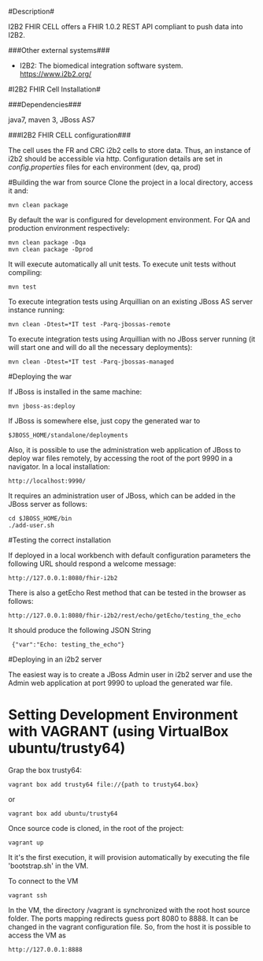 #Description#

I2B2 FHIR CELL offers a FHIR 1.0.2 REST API compliant to push data into I2B2.

###Other external systems###

* I2B2: The biomedical integration software system. https://www.i2b2.org/

#I2B2 FHIR Cell Installation#  

###Dependencies###

java7, maven 3, JBoss AS7 

###I2B2 FHIR CELL configuration###

The cell uses the FR and CRC i2b2 cells to store data. Thus, an instance of i2b2 should be accessible via http. Configuration details are set in *config.properties* files for each environment (dev, qa, prod)

#Building the war from source
Clone the project in a local directory, access it and:

    mvn clean package

By default the war is configured for development environment. For QA and production environment respectively:

    mvn clean package -Dqa
    mvn clean package -Dprod

It will execute automatically all unit tests. To execute unit tests without compiling:

    mvn test
     
To execute integration tests using Arquillian on an existing JBoss AS server instance running:

    mvn clean -Dtest=*IT test -Parq-jbossas-remote
    
To execute integration tests using Arquillian with no JBoss server running (it will start one and will do all the necessary deployments):

    mvn clean -Dtest=*IT test -Parq-jbossas-managed


#Deploying the war

If JBoss is installed in the same machine:

    mvn jboss-as:deploy
    
If JBoss is somewhere else, just copy the generated war to 

    $JBOSS_HOME/standalone/deployments
    
Also, it is possible to use the administration web application of JBoss to deploy war files remotely, by accessing the root of the port 9990 in a navigator. In a local installation:

    http://localhost:9990/
    
It requires an administration user of JBoss, which can be added in the JBoss server as follows:

    cd $JBOSS_HOME/bin
    ./add-user.sh
    
#Testing the correct installation

If deployed in a local workbench with default configuration parameters the following URL should respond a welcome message:

    http://127.0.0.1:8080/fhir-i2b2
    
There is also a getEcho Rest method that can be tested in the browser as follows:

    http://127.0.0.1:8080/fhir-i2b2/rest/echo/getEcho/testing_the_echo
    
It should produce the following JSON String

     {"var":"Echo: testing_the_echo"}
     
#Deploying in an i2b2 server

The easiest way is to create a JBoss Admin user in i2b2 server and use the Admin web application at port 9990 to upload the generated war file.    

# Setting Development Environment with VAGRANT (using VirtualBox ubuntu/trusty64)

Grap the box trusty64:

    vagrant box add trusty64 file://{path to trusty64.box}

or

    vagrant box add ubuntu/trusty64

Once source code is cloned, in the root of the project:

    vagrant up

It it's the first execution, it will provision automatically by executing the file 'bootstrap.sh' in the VM.

To connect to the VM

    vagrant ssh

In the VM, the directory /vagrant is synchronized with the root host source folder.
The ports mapping redirects guess port 8080 to 8888. It can be changed in the vagrant configuration file.
So, from the host it is possible to access the VM as

    http://127.0.0.1:8888
